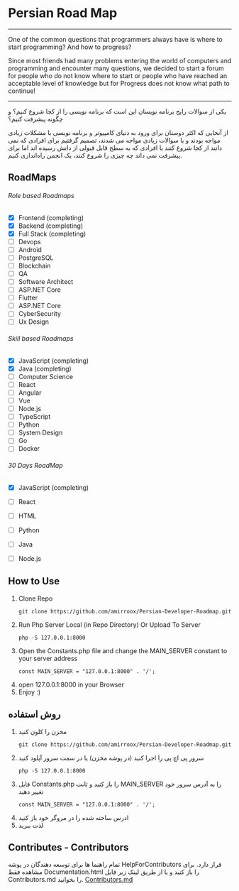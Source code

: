 # Persian Road Map
___
<p>
One of the common questions that programmers always have is where to start programming? And how to progress?
</p>
<p>
Since most friends had many problems entering the world of computers and programming and encounter many questions, we decided to start a forum for people who do not know where to start or people who have reached an acceptable level of knowledge but for Progress does not know what path to continue!
</p>

---

<p>
یکی از سوالات رایج برنامه نویسان این است که برنامه نویسی را از کجا شروع کنیم؟ و چگونه پیشرفت کنیم؟
</p>
<p>
از آنجایی که اکثر دوستان برای ورود به دنیای کامپیوتر و برنامه نویسی با مشکلات زیادی مواجه بودند و با سوالات زیادی مواجه می شدند، تصمیم گرفتیم برای افرادی که نمی دانند از کجا شروع کنند یا افرادی که به سطح قابل قبولی از دانش رسیده اند اما برای پیشرفت نمی داند چه چیزی را شروع کنند، یک انجمن راه‌اندازی کنیم.
</p>

## RoadMaps
###### Role based Roadmaps
- [x] Frontend (completing)
- [x] Backend (completing)
- [x] Full Stack (completing)
- [ ] Devops
- [ ] Android
- [ ] PostgreSQL
- [ ] Blockchain
- [ ] QA
- [ ] Software Architect
- [ ] ASP.NET Core
- [ ] Flutter
- [ ] ASP.NET Core
- [ ] CyberSecurity
- [ ] Ux Design

###### Skill based Roadmaps
- [x] JavaScript (completing)
- [x] Java (completing)
- [ ] Computer Science
- [ ] React
- [ ] Angular
- [ ] Vue
- [ ] Node.js
- [ ] TypeScript
- [ ] Python
- [ ] System Design
- [ ] Go
- [ ] Docker

###### 30 Days RoadMap
- [x] JavaScript (completing)
- [ ] React
- [ ] HTML
- [ ] Python
- [ ] Java
- [ ] Node.js


## How to Use
1. Clone Repo
   ```
   git clone https://github.com/amirroox/Persian-Developer-Roadmap.git
   ```
2. Run Php Server Local (in Repo Directory) Or Upload To Server
    ```
    php -S 127.0.0.1:8000
    ```
3. Open the Constants.php file and change the MAIN_SERVER constant to your server address
   ```
   const MAIN_SERVER = "127.0.0.1:8000" . '/';
   ```
4. open 127.0.0.1:8000 in your Browser
5. Enjoy :)

## روش استفاده
1. مخزن را کلون کنید
   ```
   git clone https://github.com/amirroox/Persian-Developer-Roadmap.git
   ```
2. سرور پی اچ پی را اجرا کنید (در پوشه مخزن) یا در سمت سرور آپلود کنید
    ```
    php -S 127.0.0.1:8000
    ```
3. فایل Constants.php را باز کنید و ثابت MAIN_SERVER را به آدرس سرور خود تغییر دهید
   ```
   const MAIN_SERVER = "127.0.0.1:8000" . '/';
   ```
4. ادرس ساخته شده را در مروگر خود باز کنید
5. لذت ببرید


## Contributes - Contributors
تمام راهنما ها برای توسعه دهندگان در پوشه HelpForContributors قرار دارد. 
برای مشاهده فقط Documentation.html را باز کنید و یا از طریق لینک زیر فایل Contributors.md را بخوانید.
[Contributors.md](HelpForContributors/Contributors.md "Contributors.md")
